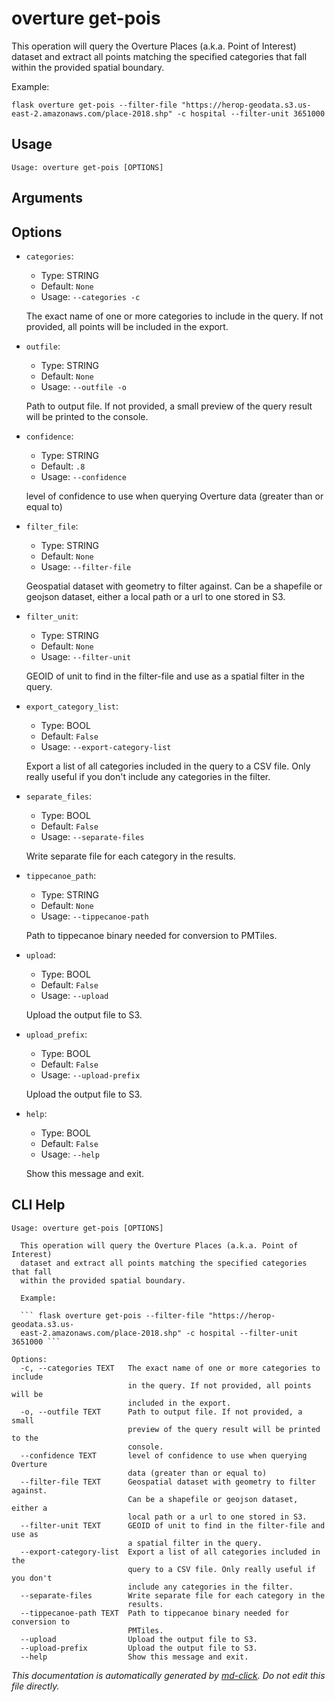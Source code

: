 
# overture get-pois

This operation will query the Overture Places (a.k.a. Point of Interest) dataset and extract all points
matching the specified categories that fall within the provided spatial boundary.

Example:

```
flask overture get-pois --filter-file "https://herop-geodata.s3.us-east-2.amazonaws.com/place-2018.shp" -c hospital --filter-unit 3651000
```


## Usage

```
Usage: overture get-pois [OPTIONS]
```

## Arguments


## Options

* `categories`:
    * Type: STRING
    * Default: `None`
    * Usage: `--categories
-c`

    The exact name of one or more categories to include in the query. If not provided, all points will be included in the export.



* `outfile`:
    * Type: STRING
    * Default: `None`
    * Usage: `--outfile
-o`

    Path to output file. If not provided, a small preview of the query result will be printed to the console.



* `confidence`:
    * Type: STRING
    * Default: `.8`
    * Usage: `--confidence`

    level of confidence to use when querying Overture data (greater than or equal to)



* `filter_file`:
    * Type: STRING
    * Default: `None`
    * Usage: `--filter-file`

    Geospatial dataset with geometry to filter against. Can be a shapefile or geojson dataset, either a local path or a url to one stored in S3.



* `filter_unit`:
    * Type: STRING
    * Default: `None`
    * Usage: `--filter-unit`

    GEOID of unit to find in the filter-file and use as a spatial filter in the query.



* `export_category_list`:
    * Type: BOOL
    * Default: `False`
    * Usage: `--export-category-list`

    Export a list of all categories included in the query to a CSV file. Only really useful if you don't include any categories in the filter.



* `separate_files`:
    * Type: BOOL
    * Default: `False`
    * Usage: `--separate-files`

    Write separate file for each category in the results.



* `tippecanoe_path`:
    * Type: STRING
    * Default: `None`
    * Usage: `--tippecanoe-path`

    Path to tippecanoe binary needed for conversion to PMTiles.



* `upload`:
    * Type: BOOL
    * Default: `False`
    * Usage: `--upload`

    Upload the output file to S3.



* `upload_prefix`:
    * Type: BOOL
    * Default: `False`
    * Usage: `--upload-prefix`

    Upload the output file to S3.



* `help`:
    * Type: BOOL
    * Default: `False`
    * Usage: `--help`

    Show this message and exit.



## CLI Help

```
Usage: overture get-pois [OPTIONS]

  This operation will query the Overture Places (a.k.a. Point of Interest)
  dataset and extract all points matching the specified categories that fall
  within the provided spatial boundary.

  Example:

  ``` flask overture get-pois --filter-file "https://herop-geodata.s3.us-
  east-2.amazonaws.com/place-2018.shp" -c hospital --filter-unit 3651000 ```

Options:
  -c, --categories TEXT   The exact name of one or more categories to include
                          in the query. If not provided, all points will be
                          included in the export.
  -o, --outfile TEXT      Path to output file. If not provided, a small
                          preview of the query result will be printed to the
                          console.
  --confidence TEXT       level of confidence to use when querying Overture
                          data (greater than or equal to)
  --filter-file TEXT      Geospatial dataset with geometry to filter against.
                          Can be a shapefile or geojson dataset, either a
                          local path or a url to one stored in S3.
  --filter-unit TEXT      GEOID of unit to find in the filter-file and use as
                          a spatial filter in the query.
  --export-category-list  Export a list of all categories included in the
                          query to a CSV file. Only really useful if you don't
                          include any categories in the filter.
  --separate-files        Write separate file for each category in the
                          results.
  --tippecanoe-path TEXT  Path to tippecanoe binary needed for conversion to
                          PMTiles.
  --upload                Upload the output file to S3.
  --upload-prefix         Upload the output file to S3.
  --help                  Show this message and exit.
```


_This documentation is automatically generated by [md-click](https://github.com/RiveryIo/md-click). Do not edit this file directly._
